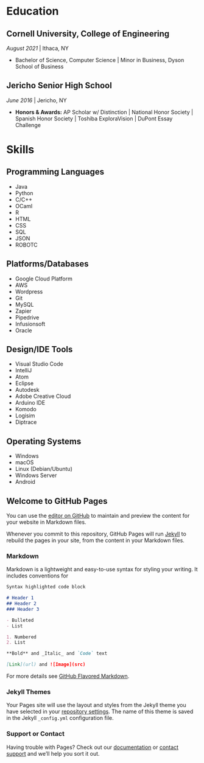# Education

## Cornell University, College of Engineering
_August 2021_  \| Ithaca, NY
- Bachelor of Science, Computer Science \| Minor in Business, Dyson School of Business
  
## Jericho Senior High School
_June 2016_ \| Jericho, NY  
- **Honors & Awards:** AP Scholar w/ Distinction \| National Honor Society \| Spanish Honor Society \| Toshiba ExploraVision \| DuPont Essay Challenge

# Skills
## Programming Languages

- Java
- Python
- C/C++
- OCaml
- R
- HTML
- CSS
- SQL
- JSON
- ROBOTC

## Platforms/Databases

- Google Cloud Platform
- AWS
- Wordpress
- Git
- MySQL
- Zapier
- Pipedrive
- Infusionsoft
- Oracle

## Design/IDE Tools

- Visual Studio Code
- IntelliJ
- Atom
- Eclipse
- Autodesk
- Adobe Creative Cloud
- Arduino IDE
- Komodo
- Logisim
- Diptrace

## Operating Systems

- Windows
- macOS
- Linux (Debian/Ubuntu)
- Windows Server
- Android

## Welcome to GitHub Pages

You can use the [editor on GitHub](https://github.com/Pfeinerman311/about/edit/main/README.md) to maintain and preview the content for your website in Markdown files.

Whenever you commit to this repository, GitHub Pages will run [Jekyll](https://jekyllrb.com/) to rebuild the pages in your site, from the content in your Markdown files.

### Markdown

Markdown is a lightweight and easy-to-use syntax for styling your writing. It includes conventions for

```markdown
Syntax highlighted code block

# Header 1
## Header 2
### Header 3

- Bulleted
- List

1. Numbered
2. List

**Bold** and _Italic_ and `Code` text

[Link](url) and ![Image](src)
```

For more details see [GitHub Flavored Markdown](https://guides.github.com/features/mastering-markdown/).

### Jekyll Themes

Your Pages site will use the layout and styles from the Jekyll theme you have selected in your [repository settings](https://github.com/Pfeinerman311/about/settings/pages). The name of this theme is saved in the Jekyll `_config.yml` configuration file.

### Support or Contact

Having trouble with Pages? Check out our [documentation](https://docs.github.com/categories/github-pages-basics/) or [contact support](https://support.github.com/contact) and we’ll help you sort it out.
